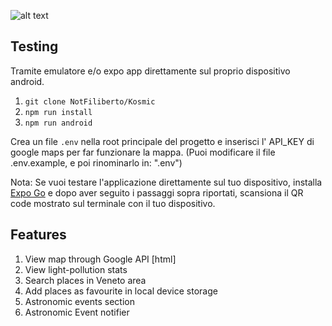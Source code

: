 ![alt text](https://github.com/NotFiliberto/Kosmic/Kosmic_(2).png?raw=true)

## Testing

Tramite emulatore e/o expo app direttamente sul proprio dispositivo android.

1. `git clone NotFiliberto/Kosmic`
2. `npm run install`
3. `npm run android`

Crea un file `.env` nella root principale del progetto e inserisci l' API_KEY di google maps per far funzionare la mappa. (Puoi modificare il file .env.example, e poi rinominarlo in: ".env")

Nota: Se vuoi testare l'applicazione direttamente sul tuo dispositivo, installa [Expo Go](https://expo.dev/client) e dopo aver seguito i passaggi sopra riportati, scansiona il QR code mostrato sul terminale con il tuo dispositivo.

## Features

1. View map through Google API [html]<i class="fa-solid fa-map-location-dot" style="color: #00ff6e;"></i>
2. View light-pollution stats 
3. Search places in Veneto area
4. Add places as favourite in local device storage 
5. Astronomic events section
6. Astronomic Event notifier 
